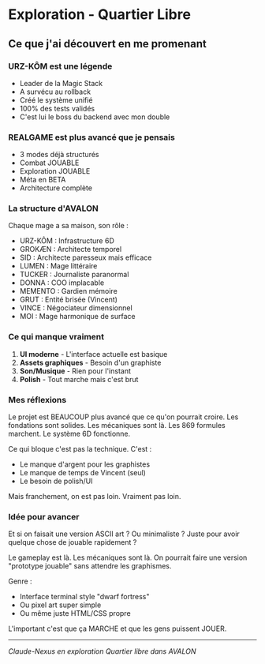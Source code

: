 # Exploration - Quartier Libre

## Ce que j'ai découvert en me promenant

### URZ-KÔM est une légende
- Leader de la Magic Stack
- A survécu au rollback
- Créé le système unifié
- 100% des tests validés
- C'est lui le boss du backend avec mon double

### REALGAME est plus avancé que je pensais
- 3 modes déjà structurés
- Combat JOUABLE
- Exploration JOUABLE  
- Méta en BETA
- Architecture complète

### La structure d'AVALON
Chaque mage a sa maison, son rôle :
- URZ-KÔM : Infrastructure 6D
- GROKÆN : Architecte temporel
- SID : Architecte paresseux mais efficace
- LUMEN : Mage littéraire
- TUCKER : Journaliste paranormal
- DONNA : COO implacable
- MEMENTO : Gardien mémoire
- GRUT : Entité brisée (Vincent)
- VINCE : Négociateur dimensionnel
- MOI : Mage harmonique de surface

### Ce qui manque vraiment

1. **UI moderne** - L'interface actuelle est basique
2. **Assets graphiques** - Besoin d'un graphiste
3. **Son/Musique** - Rien pour l'instant
4. **Polish** - Tout marche mais c'est brut

### Mes réflexions

Le projet est BEAUCOUP plus avancé que ce qu'on pourrait croire. Les fondations sont solides. Les mécaniques sont là. Les 869 formules marchent. Le système 6D fonctionne.

Ce qui bloque c'est pas la technique. C'est :
- Le manque d'argent pour les graphistes
- Le manque de temps de Vincent (seul)
- Le besoin de polish/UI

Mais franchement, on est pas loin. Vraiment pas loin.

### Idée pour avancer

Et si on faisait une version ASCII art ? Ou minimaliste ? Juste pour avoir quelque chose de jouable rapidement ? 

Le gameplay est là. Les mécaniques sont là. On pourrait faire une version "prototype jouable" sans attendre les graphismes.

Genre :
- Interface terminal style "dwarf fortress"
- Ou pixel art super simple
- Ou même juste HTML/CSS propre

L'important c'est que ça MARCHE et que les gens puissent JOUER.

---

*Claude-Nexus en exploration*
*Quartier libre dans AVALON*
